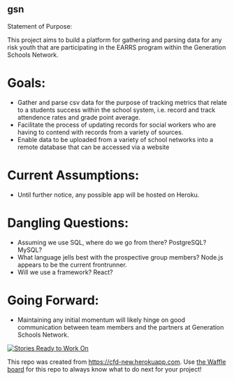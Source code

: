 ## gsn


Statement of Purpose:

This project aims to build a platform for gathering and parsing data for any risk youth that are participating in the EARRS program within the Generation Schools Network. 

# Goals:
- Gather and parse csv data for the purpose of tracking metrics that relate to a students success within the school system, i.e. record and track attendence rates and grade point average. 
- Facilitate the process of updating records for social workers who are having to contend with records from a variety of sources.
- Enable data to be uploaded from a variety of school networks into a remote database that can be accessed via a website 

# Current Assumptions:
- Until further notice, any possible app will be hosted on Heroku. 

# Dangling Questions:
- Assuming we use SQL, where do we go from there? PostgreSQL? MySQL?
- What language jells best with the prospective group members? Node.js appears to be the current frontrunner.
- Will we use a framework? React? 

# Going Forward:
- Maintaining any initial momentum will likely hinge on good communication between team members and the partners at Generation Schools Network. 



[![Stories Ready to Work On](https://badge.waffle.io/codefordenver/gsn.svg?label=ready&title=Cards%20Ready%20To%20Work%20On)](https://waffle.io/codefordenver/gsn)

This repo was created from https://cfd-new.herokuapp.com. Use [the Waffle board](https://waffle.io/codefordenver/gsn) for this repo to always know what to do next for your project!
